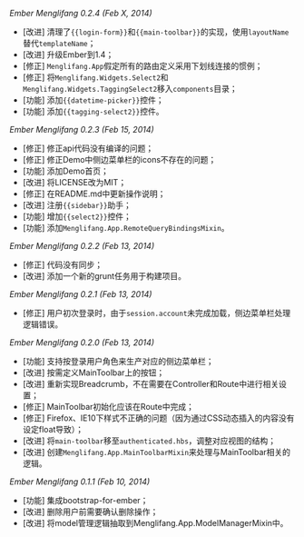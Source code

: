 *Ember Menglifang 0.2.4 (Feb X, 2014)*

* [改进] 清理了`{{login-form}}`和`{{main-toolbar}}`的实现，使用`layoutName`替代`templateName`；
* [改进] 升级Ember到1.4；
* [修正] `Menglifang.App`假定所有的路由定义采用下划线连接的惯例；
* [修正] 将`Menglifang.Widgets.Select2`和`Menglifang.Widgets.TaggingSelect2`移入`components`目录；
* [功能] 添加`{{datetime-picker}}`控件；
* [功能] 添加`{{tagging-select2}}`控件。

*Ember Menglifang 0.2.3 (Feb 15, 2014)*

* [修正] 修正api代码没有编译的问题；
* [修正] 修正Demo中侧边菜单栏的icons不存在的问题；
* [功能] 添加Demo首页；
* [改进] 将LICENSE改为MIT；
* [修正] 在README.md中更新操作说明；
* [改进] 注册`{{sidebar}}`助手；
* [功能] 增加`{{select2}}`控件；
* [功能] 添加`Menglifang.App.RemoteQueryBindingsMixin`。

*Ember Menglifang 0.2.2 (Feb 13, 2014)*

* [修正] 代码没有同步；
* [改进] 添加一个新的grunt任务用于构建项目。

*Ember Menglifang 0.2.1 (Feb 13, 2014)*

* [修正] 用户初次登录时，由于`session.account`未完成加载，侧边菜单栏处理逻辑错误。

*Ember Menglifang 0.2.0 (Feb 13, 2014)*

* [功能] 支持按登录用户角色来生产对应的侧边菜单栏；
* [改进] 按需定义MainToolbar上的按钮；
* [改进] 重新实现Breadcrumb，不在需要在Controller和Route中进行相关设置；
* [修正] MainToolbar初始化应该在Route中完成；
* [修正] Firefox、IE10下样式不正确的问题（因为通过CSS动态插入的内容没有设定float导致）；
* [改进] 将`main-toolbar`移至`authenticated.hbs`，调整对应视图的结构；
* [改进] 创建`Menglifang.App.MainToolbarMixin`来处理与MainToolbar相关的逻辑。

*Ember Menglifang 0.1.1 (Feb 10, 2014)*

* [功能] 集成bootstrap-for-ember；
* [改进] 删除用户前需要确认删除操作；
* [改进] 将model管理逻辑抽取到Menglifang.App.ModelManagerMixin中。

